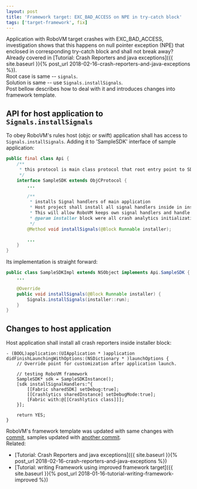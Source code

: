 ```yaml
---
layout: post
title: 'Framework target: EXC_BAD_ACCESS on NPE in try-catch block'
tags: ['target-framework', fix]
---
```

Application with RoboVM target crashes with EXC_BAD_ACCESS, investigation shows that this happens on null pointer exception (NPE) that enclosed in corresponding try-catch block and shall not break away? Already covered in [Tutorial: Crash Reporters and java exceptions]({{ site.baseurl }}{% post_url 2018-02-16-crash-reporters-and-java-exceptions %}).   
Root case is same -- `signals`.  
Solution is same -- use `Signals.installSignals`.  
Post bellow describes how to deal with it and introduces changes into framework template.  
<!-- more -->
## API for host application to `Signals.installSignals`
To obey RoboVM's rules host (objc or swift) application shall has access to `Signals.installSignals`. Adding it to 'SampleSDK' interface of sample application:
```java
public final class Api {
    /**
     * this protocol is main class protocol that root entry point to SDK
     */
    interface SampleSDK extends ObjCProtocol {
        ...

        /**
         * installs Signal handlers of main application
         * Host project shall install all signal handlers inside in installer callback implementation
         * This will allow RoboVM keeps own signal handlers and handle NPE
         * @param installer block were all crash analytics initialization shall happen
         */
        @Method void installSignals(@Block Runnable installer);

        ...
    }
}
```

Its implementation is straight forward:
```java
public class SampleSDKImpl extends NSObject implements Api.SampleSDK {
    ...

    @Override
    public void installSignals(@Block Runnable installer) {
        Signals.installSignals(installer::run);
    }
}
```

## Changes to host application
Host application shall install all crash reporters inside installer block:
```objc
- (BOOL)application:(UIApplication * )application didFinishLaunchingWithOptions:(NSDictionary * )launchOptions {
    // Override point for customization after application launch.

    // testing RoboVM framework
    SampleSDK* sdk = SampleSDKInstance();
    [sdk installSignalHandlers:^{
        [[Fabric sharedSDK] setDebug:true];
        [[Crashlytics sharedInstance] setDebugMode:true];
        [Fabric with:@[[Crashlytics class]]];
    }];

    return YES;
}
```

RoboVM's framework template was updated with same changes with [commit](https://github.com/MobiVM/robovm/pull/300/commits/9f4b6aa6bfe9c70578f49c7862a35d8d1e001d16), samples updated with [another commit](https://github.com/dkimitsa/robovm-samples/commit/c369c234efed1d188c0f4c1171a18a90500e332b).   
Related:
* [Tutorial: Crash Reporters and java exceptions]({{ site.baseurl }}{% post_url 2018-02-16-crash-reporters-and-java-exceptions %})
* [Tutorial: writing Framework using improved framework target]({{ site.baseurl }}{% post_url 2018-01-16-tutorial-writing-framework-improved %})

